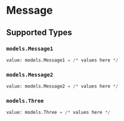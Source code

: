 # Message


## Supported Types

### `models.Message1`

```python
value: models.Message1 = /* values here */
```

### `models.Message2`

```python
value: models.Message2 = /* values here */
```

### `models.Three`

```python
value: models.Three = /* values here */
```

